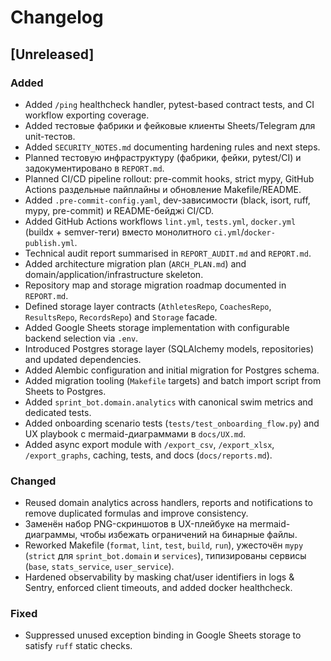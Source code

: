 # Changelog

## [Unreleased]
### Added
- Added `/ping` healthcheck handler, pytest-based contract tests, and CI workflow exporting coverage.
- Added тестовые фабрики и фейковые клиенты Sheets/Telegram для unit-тестов.
- Added `SECURITY_NOTES.md` documenting hardening rules and next steps.
- Planned тестовую инфраструктуру (фабрики, фейки, pytest/CI) и задокументировано в `REPORT.md`.
- Planned CI/CD pipeline rollout: pre-commit hooks, strict mypy, GitHub Actions раздельные пайплайны и обновление Makefile/README.
- Added `.pre-commit-config.yaml`, dev-зависимости (black, isort, ruff, mypy, pre-commit) и README-бейджі CI/CD.
- Added GitHub Actions workflows `lint.yml`, `tests.yml`, `docker.yml` (buildx + semver-теги) вместо монолитного `ci.yml`/`docker-publish.yml`.
- Technical audit report summarised in `REPORT_AUDIT.md` and `REPORT.md`.
- Added architecture migration plan (`ARCH_PLAN.md`) and domain/application/infrastructure skeleton.
- Repository map and storage migration roadmap documented in `REPORT.md`.
- Defined storage layer contracts (`AthletesRepo`, `CoachesRepo`, `ResultsRepo`, `RecordsRepo`) and `Storage` facade.
- Added Google Sheets storage implementation with configurable backend selection via `.env`.
- Introduced Postgres storage layer (SQLAlchemy models, repositories) and updated dependencies.
- Added Alembic configuration and initial migration for Postgres schema.
- Added migration tooling (`Makefile` targets) and batch import script from Sheets to Postgres.
- Added `sprint_bot.domain.analytics` with canonical swim metrics and dedicated tests.
- Added onboarding scenario tests (`tests/test_onboarding_flow.py`) and UX playbook с mermaid-диаграммами в `docs/UX.md`.
- Added async export module with `/export_csv`, `/export_xlsx`, `/export_graphs`, caching, tests, and docs (`docs/reports.md`).

### Changed
- Reused domain analytics across handlers, reports and notifications to remove duplicated formulas and improve consistency.
- Заменён набор PNG-скриншотов в UX-плейбуке на mermaid-диаграммы, чтобы избежать ограничений на бинарные файлы.
- Reworked Makefile (`format`, `lint`, `test`, `build`, `run`), ужесточён `mypy` (`strict` для `sprint_bot.domain` и `services`), типизированы сервисы (`base`, `stats_service`, `user_service`).
- Hardened observability by masking chat/user identifiers in logs & Sentry, enforced client timeouts, and added docker healthcheck.
### Fixed
- Suppressed unused exception binding in Google Sheets storage to satisfy `ruff` static checks.

